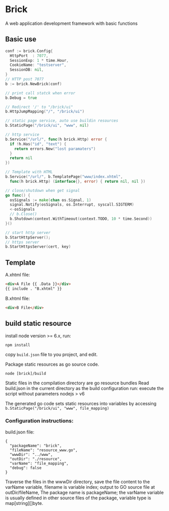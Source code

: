 # Brick

A web application development framework with basic functions


## Basic use

```go
conf := brick.Config{
  HttpPort  : 7077, 
  SessionExp: 1 * time.Hour, 
  CookieName: "testserver",
  SessionDB: nil,
}
// HTTP post 7077
b := brick.NewBrick(conf)

// print call statck when error
b.Debug = true

// Redirect '/' to "/brick/ui"
b.HttpJumpMapping("/", "/brick/ui")

// static page service, auto use buildin resources
b.StaticPage("/brick/ui", "www", nil)

// http service
b.Service("/url/", func(h brick.Http) error { 
  if !h.Has("id", "text") {
    return errors.New("lost paramaters")
  }
  return nil
})

// Template with HTML
b.Service("/url/", b.TemplatePage("www/index.xhtml", 
  func(h brick.Http) (interface{}, error) { return nil, nil })

// close/shutdown when get signal
go func() {
  osSignals := make(chan os.Signal, 1)
  signal.Notify(osSignals, os.Interrupt, syscall.SIGTERM)
  <-osSignals
  // b.Close()
  b.Shutdown(context.WithTimeout(context.TODO, 10 * time.Second))
}()

// start http server
b.StartHttpServer();
// https server
b.StartHttpsServer(cert, key)
```

## Template

A.xhtml file:

```html
<div>A File {{ .Data }}</div>
{{ include . "B.xhtml" }}
```

B.xhtml file:

```html
<div>B File</div>
```


## build static resource

install node version >= 6.x, run:

`npm install`

copy `build.json` file to you project, and edit.

Package static resources as go source code.

`node [brick]/build`


Static files in the compilation directory are go resource bundles
Read build.json in the current directory as the build configuration
run: execute the script without parameters nodejs > v6

The generated go code sets static resources into variables by accessing 
`b.StaticPage("/brick/ui", "www", file_mapping)`


###  Configuration instructions:

build.json file:
```
{
  "packageName": "brick",
  "fileName": "resource_www.go",
  "wwwDir": "../www",
  "outDir": "./resource",
  "varName": "file_mapping",
  "debug": false
}
```

Traverse the files in the wwwDir directory, save the file content to the varName variable,
filename is variable index; output to GO source file at outDir/fileName,
The package name is packageName; the varName variable is usually defined in other source files of the package,
variable type is map[string][]byte.
